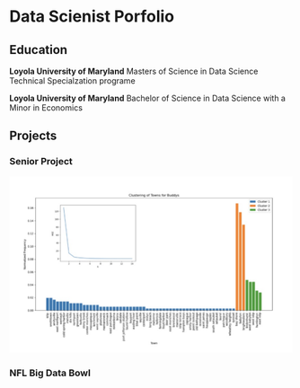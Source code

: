 # Data Scienist Porfolio

## Education 
**Loyola University of Maryland**
Masters of Science in Data Science Technical Specialzation programe

**Loyola University of Maryland**
Bachelor of Science in Data Science with a Minor in Economics 

## Projects

### Senior Project 
![Buddy Towns](/new-folder/Buddy_Towns.jpeg)

### NFL Big Data Bowl

